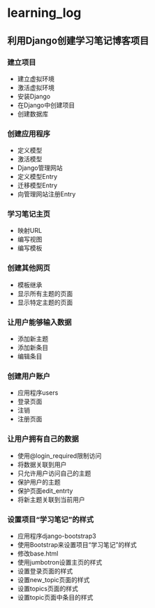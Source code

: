 # learning_log
## 利用Django创建学习笔记博客项目
### 建立项目
* 建立虚拟环境<br>
* 激活虚拟环境<br>
* 安装Django<br>
* 在Django中创建项目<br>
* 创建数据库<br>
### 创建应用程序
* 定义模型<br>
* 激活模型<br>
* Django管理网站<br>
* 定义模型Entry<br>
* 迁移模型Entry<br>
* 向管理网站注册Entry<br>
### 学习笔记主页
* 映射URL<br>
* 编写视图<br>
* 编写模板<br>
### 创建其他网页
* 模板继承<br>
* 显示所有主题的页面<br>
* 显示特定主题的页面<br>
### 让用户能够输入数据
* 添加新主题<br>
* 添加新条目<br>
* 编辑条目<br>
### 创建用户账户
* 应用程序users<br>
* 登录页面<br>
* 注销<br>
* 注册页面<br>
### 让用户拥有自己的数据
* 使用@login_required限制访问<br>
* 将数据关联到用户<br>
* 只允许用户访问自己的主题<br>
* 保护用户的主题<br>
* 保护页面edit_entrty<br>
* 将新主题关联到当前用户<br>
### 设置项目“学习笔记”的样式
* 应用程序django-bootstrap3<br>
* 使用Bootstrap来设置项目“学习笔记”的样式<br>
* 修改base.html<br>
* 使用jumbotron设置主页的样式<br>
* 设置登录页面的样式<br>
* 设置new_topic页面的样式<br>
* 设置topics页面的样式<br>
* 设置topic页面中条目的样式<br>
